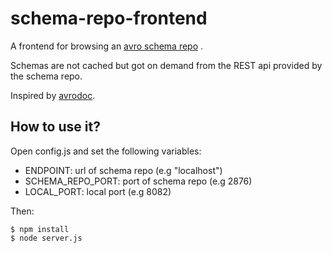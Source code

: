 # schema-repo-frontend
A frontend for browsing an [avro schema repo](https://github.com/schema-repo/schema-repo) .

Schemas are not cached but got on demand from the REST api provided by the schema repo. 

Inspired by [avrodoc](https://github.com/ept/avrodoc).

## How to use it?

Open config.js and set the following variables:

* ENDPOINT: url of schema repo (e.g "localhost")
* SCHEMA_REPO_PORT: port of schema repo (e.g 2876)
* LOCAL_PORT: local port (e.g 8082)

Then:

	$ npm install
	$ node server.js
	
